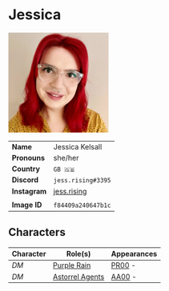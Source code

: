 # Jessica

<img src="https://raw.githubusercontent.com/jesskelsall/astarus-images/main/players/f84409a240647b1c.png" height="200" />

|||
| --- | --- |
| **Name** | Jessica Kelsall | player.3
| **Pronouns** | she/her |
| **Country** | `GB 🇬🇧` |
| **Discord** | `jess.rising#3395` |
| **Instagram** | [jess.rising](https://www.instagram.com/jess.rising/) |
||
| **Image ID** | `f84409a240647b1c` |

## Characters

| Character | Role(s) | Appearances |
| --- | --- | --- |
| *DM* | [Purple Rain](../campaigns/C1-purple-rain.md) | [PR00](../sessions/PR00.md) - |
| *DM* | [Astorrel Agents](../campaigns/C2-astorrel-agents.md) | [AA00](../sessions/AA00.md) - |
